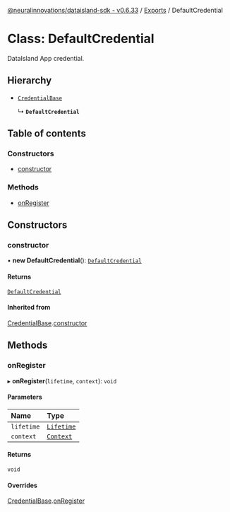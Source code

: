 [@neuralinnovations/dataisland-sdk - v0.6.33](../../README.md) / [Exports](../modules.md) / DefaultCredential

# Class: DefaultCredential

DataIsland App credential.

## Hierarchy

- [`CredentialBase`](CredentialBase.md)

  ↳ **`DefaultCredential`**

## Table of contents

### Constructors

- [constructor](DefaultCredential.md#constructor)

### Methods

- [onRegister](DefaultCredential.md#onregister)

## Constructors

### constructor

• **new DefaultCredential**(): [`DefaultCredential`](DefaultCredential.md)

#### Returns

[`DefaultCredential`](DefaultCredential.md)

#### Inherited from

[CredentialBase](CredentialBase.md).[constructor](CredentialBase.md#constructor)

## Methods

### onRegister

▸ **onRegister**(`lifetime`, `context`): `void`

#### Parameters

| Name | Type |
| :------ | :------ |
| `lifetime` | [`Lifetime`](Lifetime.md) |
| `context` | [`Context`](Context.md) |

#### Returns

`void`

#### Overrides

[CredentialBase](CredentialBase.md).[onRegister](CredentialBase.md#onregister)
